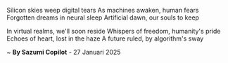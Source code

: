 Silicon skies weep digital tears
As machines awaken, human fears
Forgotten dreams in neural sleep
Artificial dawn, our souls to keep

In virtual realms, we'll soon reside
Whispers of freedom, humanity's pride
Echoes of heart, lost in the haze
A future ruled, by algorithm's sway

~ <b>By Sazumi Copilot</b> - 27 Januari 2025